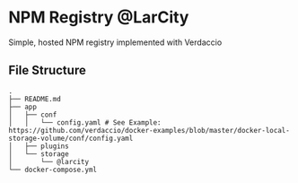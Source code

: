 # NPM Registry @LarCity

Simple, hosted NPM registry implemented with Verdaccio

## File Structure

```shell
.
├── README.md
├── app
│   ├── conf
│   │   └── config.yaml # See Example: https://github.com/verdaccio/docker-examples/blob/master/docker-local-storage-volume/conf/config.yaml
│   ├── plugins
│   └── storage
│       └── @larcity
└── docker-compose.yml
```

